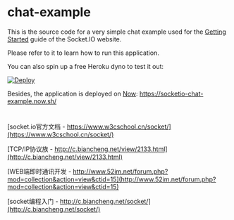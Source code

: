 # chat-example

This is the source code for a very simple chat example used for
the [Getting Started](http://socket.io/get-started/chat/) guide
of the Socket.IO website.

Please refer to it to learn how to run this application.

You can also spin up a free Heroku dyno to test it out:

[![Deploy](https://www.herokucdn.com/deploy/button.png)](https://heroku.com/deploy?template=https://github.com/socketio/chat-example)

Besides, the application is deployed on [Now](https://zeit.co/now): https://socketio-chat-example.now.sh/

#

[socket.io官方文档 - https://www.w3cschool.cn/socket/](https://www.w3cschool.cn/socket/)

[TCP/IP协议族 - http://c.biancheng.net/view/2133.html](http://c.biancheng.net/view/2133.html)

[WEB端即时通讯开发 - http://www.52im.net/forum.php?mod=collection&action=view&ctid=15](http://www.52im.net/forum.php?mod=collection&action=view&ctid=15)

[socket编程入门 - http://c.biancheng.net/socket/](http://c.biancheng.net/socket/)

